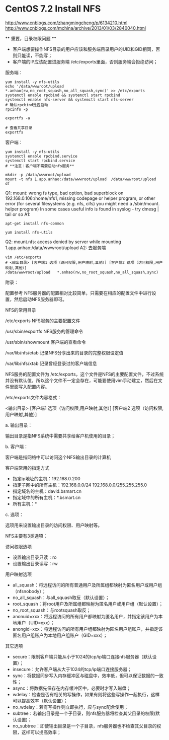 CentOS 7.2 Install NFS
===

http://www.cnblogs.com/zhangmingcheng/p/6134210.html
http://www.cnblogs.com/mchina/archive/2013/01/03/2840040.html

** 重要，目录权限问题 **
- 客户端想要操作NFS目录的用户应该和服务端目录用户的UID和GID相同，否则只能读，不能写；
- 客户端的IP应该配置进服务端 /etc/exports里面，否则服务端会拒绝访问；

服务端：
```
yum install -y nfs-utils
echo '/data/wwwroot/upload   *.anhao(rw,no_root_squash,no_all_squash,sync)' >> /etc/exports
systemctl enable rpcbind && systemctl start rpcbind
systemctl enable nfs-server && systemctl start nfs-server
# 确认rpcbind是否启动
rpcinfo -p

exportfs -a

# 查看共享目录
exportfs
```

客户端：
```
yum install -y nfs-utils
systemctl enable rpcbind.service
systemctl start rpcbind.service
# **注意：客户端不需要启动nfs服务**

mkdir -p /data/wwwroot/upload
mount -t nfs 1.app.anhao:/data/wwwroot/upload  /data/wwwroot/upload
df
```
Q1:
mount: wrong fs type, bad option, bad superblock on 192.168.0.106:/home/nfs1,
       missing codepage or helper program, or other error
       (for several filesystems (e.g. nfs, cifs) you might
       need a /sbin/mount.<type> helper program)
       In some cases useful info is found in syslog - try
       dmesg | tail  or so
A1:
```
apt-get install nfs-common

yum install nfs-utils
```
Q2: 
mount.nfs: access denied by server while mounting 1.app.anhao:/data/wwwroot/upload
A2:
去服务端
```
vim /etc/exports
# <输出目录> [客户端1 选项（访问权限,用户映射,其他）] [客户端2 选项（访问权限,用户映射,其他）]
/data/wwwroot/upload   *.anhao(rw,no_root_squash,no_all_squash,sync)
```


附录：

配置参考
NFS服务器的配置相对比较简单，只需要在相应的配置文件中进行设置，然后启动NFS服务器即可。

NFS的常用目录

/etc/exports                           NFS服务的主要配置文件

/usr/sbin/exportfs                   NFS服务的管理命令

/usr/sbin/showmount              客户端的查看命令

/var/lib/nfs/etab                      记录NFS分享出来的目录的完整权限设定值

/var/lib/nfs/xtab                      记录曾经登录过的客户端信息

NFS服务的配置文件为 /etc/exports，这个文件是NFS的主要配置文件，不过系统并没有默认值，所以这个文件不一定会存在，可能要使用vim手动建立，然后在文件里面写入配置内容。

/etc/exports文件内容格式：

<输出目录> [客户端1 选项（访问权限,用户映射,其他）] [客户端2 选项（访问权限,用户映射,其他）]

a. 输出目录：

输出目录是指NFS系统中需要共享给客户机使用的目录；

b. 客户端：

客户端是指网络中可以访问这个NFS输出目录的计算机

客户端常用的指定方式

*   指定ip地址的主机：192.168.0.200
*   指定子网中的所有主机：192.168.0.0/24 192.168.0.0/255.255.255.0
*   指定域名的主机：david.bsmart.cn
*   指定域中的所有主机：*.bsmart.cn
*   所有主机：*

c. 选项：

选项用来设置输出目录的访问权限、用户映射等。

NFS主要有3类选项：

访问权限选项

*   设置输出目录只读：ro
*   设置输出目录读写：rw

用户映射选项

*   all_squash：将远程访问的所有普通用户及所属组都映射为匿名用户或用户组（nfsnobody）；
*   no_all_squash：与all_squash取反（默认设置）；
*   root_squash：将root用户及所属组都映射为匿名用户或用户组（默认设置）；
*   no_root_squash：与rootsquash取反；
*   anonuid=xxx：将远程访问的所有用户都映射为匿名用户，并指定该用户为本地用户（UID=xxx）；
*   anongid=xxx：将远程访问的所有用户组都映射为匿名用户组账户，并指定该匿名用户组账户为本地用户组账户（GID=xxx）；

其它选项

*   secure：限制客户端只能从小于1024的tcp/ip端口连接nfs服务器（默认设置）；
*   insecure：允许客户端从大于1024的tcp/ip端口连接服务器；
*   sync：将数据同步写入内存缓冲区与磁盘中，效率低，但可以保证数据的一致性；
*   async：将数据先保存在内存缓冲区中，必要时才写入磁盘；
*   wdelay：检查是否有相关的写操作，如果有则将这些写操作一起执行，这样可以提高效率（默认设置）；
*   no_wdelay：若有写操作则立即执行，应与sync配合使用；
*   subtree：若输出目录是一个子目录，则nfs服务器将检查其父目录的权限(默认设置)；
*   no_subtree：即使输出目录是一个子目录，nfs服务器也不检查其父目录的权限，这样可以提高效率；




